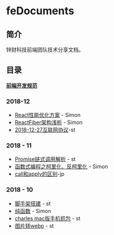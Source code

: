 # feDocuments
## 简介 ##

锌财科技前端团队技术分享文档。



## 目录 ##

[**前端开发规范**](./前端开发规范.md)

### 2018-12 ###

- [React性能优化方案](./2018-12-06React性能优化方案.md) - Simon
- [ReactFiber架构浅析](./2018-12-06ReactFiber架构浅析.md) - Simon
- [2018-12-27互联网协议](./2018-12-27互联网协议.md)-st



### 2018 - 11 ###

- [Promise链式调用解析](./2018-11-13Promise链式调用解析.md)  - st
- [函数式编程之柯里化、反柯里化](./2018-11函数式编程之柯里化.md) - Simon
- [call和apply的区别](./2018-11-23call和apply的区别.md)-jp





### 2018 - 10 ###

- [脚手架搭建](./2018-10脚手架搭建.md) - st
- [纯函数](./2018-10纯函数.md)  - Simon
- [charles mac版手机抓包](./2018-10charles手机抓包.md)  - st
- [图片转webp](./2018-10图片转webp.md)  - st
